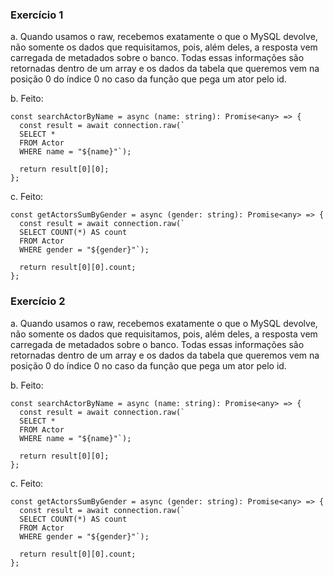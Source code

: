 ### Exercício 1

a. Quando usamos o raw, recebemos exatamente o que o MySQL devolve, não somente os dados que requisitamos, pois, além deles, a resposta vem carregada de metadados sobre o banco. Todas essas informações são retornadas dentro de um array e os dados da tabela que queremos vem na posição 0 do índice 0 no caso da função que pega um ator pelo id.

b. Feito:

```
const searchActorByName = async (name: string): Promise<any> => {
  const result = await connection.raw(`
  SELECT *
  FROM Actor
  WHERE name = "${name}"`);

  return result[0][0];
};
```

c. Feito:

```
const getActorsSumByGender = async (gender: string): Promise<any> => {
  const result = await connection.raw(`
  SELECT COUNT(*) AS count
  FROM Actor
  WHERE gender = "${gender}"`);

  return result[0][0].count;
};
```

### Exercício 2

a. Quando usamos o raw, recebemos exatamente o que o MySQL devolve, não somente os dados que requisitamos, pois, além deles, a resposta vem carregada de metadados sobre o banco. Todas essas informações são retornadas dentro de um array e os dados da tabela que queremos vem na posição 0 do índice 0 no caso da função que pega um ator pelo id.

b. Feito:

```
const searchActorByName = async (name: string): Promise<any> => {
  const result = await connection.raw(`
  SELECT *
  FROM Actor
  WHERE name = "${name}"`);

  return result[0][0];
};
```

c. Feito:

```
const getActorsSumByGender = async (gender: string): Promise<any> => {
  const result = await connection.raw(`
  SELECT COUNT(*) AS count
  FROM Actor
  WHERE gender = "${gender}"`);

  return result[0][0].count;
};
```
